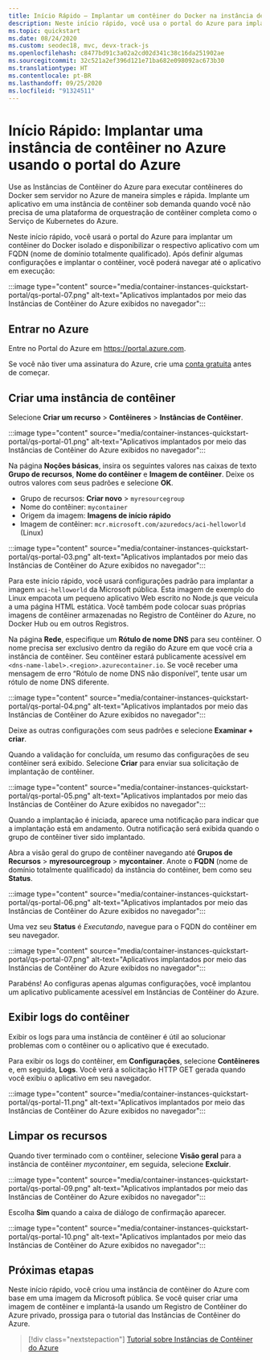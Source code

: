 ```yaml
---
title: Início Rápido – Implantar um contêiner do Docker na instância de contêiner – Portal
description: Neste início rápido, você usa o portal do Azure para implantar rapidamente um aplicativo Web em contêineres que é executado em uma instância de contêiner do Azure isolada
ms.topic: quickstart
ms.date: 08/24/2020
ms.custom: seodec18, mvc, devx-track-js
ms.openlocfilehash: c8477bd91c3a02a2cd02d341c38c16da251902ae
ms.sourcegitcommit: 32c521a2ef396d121e71ba682e098092ac673b30
ms.translationtype: HT
ms.contentlocale: pt-BR
ms.lasthandoff: 09/25/2020
ms.locfileid: "91324511"
---
```

# <a name="quickstart-deploy-a-container-instance-in-azure-using-the-azure-portal"></a>Início Rápido: Implantar uma instância de contêiner no Azure usando o portal do Azure

Use as Instâncias de Contêiner do Azure para executar contêineres do Docker sem servidor no Azure de maneira simples e rápida. Implante um aplicativo em uma instância de contêiner sob demanda quando você não precisa de uma plataforma de orquestração de contêiner completa como o Serviço de Kubernetes do Azure.

Neste início rápido, você usará o portal do Azure para implantar um contêiner do Docker isolado e disponibilizar o respectivo aplicativo com um FQDN (nome de domínio totalmente qualificado). Após definir algumas configurações e implantar o contêiner, você poderá navegar até o aplicativo em execução:

:::image type="content" source="media/container-instances-quickstart-portal/qs-portal-07.png" alt-text="Aplicativos implantados por meio das Instâncias de Contêiner do Azure exibidos no navegador":::

## <a name="sign-in-to-azure"></a>Entrar no Azure

Entre no Portal do Azure em https://portal.azure.com.

Se você não tiver uma assinatura do Azure, crie uma [conta gratuita][azure-free-account] antes de começar.

## <a name="create-a-container-instance"></a>Criar uma instância de contêiner

Selecione **Criar um recurso** > **Contêineres** > **Instâncias de Contêiner**.

:::image type="content" source="media/container-instances-quickstart-portal/qs-portal-01.png" alt-text="Aplicativos implantados por meio das Instâncias de Contêiner do Azure exibidos no navegador":::

Na página **Noções básicas**, insira os seguintes valores nas caixas de texto **Grupo de recursos**, **Nome do contêiner** e **Imagem de contêiner**. Deixe os outros valores com seus padrões e selecione **OK**.

* Grupo de recursos: **Criar novo** > `myresourcegroup`
* Nome do contêiner: `mycontainer`
* Origem da imagem: **Imagens de início rápido**
* Imagem de contêiner: `mcr.microsoft.com/azuredocs/aci-helloworld` (Linux)

:::image type="content" source="media/container-instances-quickstart-portal/qs-portal-03.png" alt-text="Aplicativos implantados por meio das Instâncias de Contêiner do Azure exibidos no navegador":::

Para este início rápido, você usará configurações padrão para implantar a imagem `aci-helloworld` da Microsoft pública. Esta imagem de exemplo do Linux empacota um pequeno aplicativo Web escrito no Node.js que veicula a uma página HTML estática. Você também pode colocar suas próprias imagens de contêiner armazenadas no Registro de Contêiner do Azure, no Docker Hub ou em outros Registros.

Na página **Rede**, especifique um **Rótulo de nome DNS** para seu contêiner. O nome precisa ser exclusivo dentro da região do Azure em que você cria a instância de contêiner. Seu contêiner estará publicamente acessível em `<dns-name-label>.<region>.azurecontainer.io`. Se você receber uma mensagem de erro “Rótulo de nome DNS não disponível”, tente usar um rótulo de nome DNS diferente.

:::image type="content" source="media/container-instances-quickstart-portal/qs-portal-04.png" alt-text="Aplicativos implantados por meio das Instâncias de Contêiner do Azure exibidos no navegador":::

Deixe as outras configurações com seus padrões e selecione **Examinar + criar**.

Quando a validação for concluída, um resumo das configurações de seu contêiner será exibido. Selecione **Criar** para enviar sua solicitação de implantação de contêiner.

:::image type="content" source="media/container-instances-quickstart-portal/qs-portal-05.png" alt-text="Aplicativos implantados por meio das Instâncias de Contêiner do Azure exibidos no navegador":::

Quando a implantação é iniciada, aparece uma notificação para indicar que a implantação está em andamento. Outra notificação será exibida quando o grupo de contêiner tiver sido implantado.

Abra a visão geral do grupo de contêiner navegando até **Grupos de Recursos** > **myresourcegroup** > **mycontainer**. Anote o **FQDN** (nome de domínio totalmente qualificado) da instância do contêiner, bem como seu **Status**.

:::image type="content" source="media/container-instances-quickstart-portal/qs-portal-06.png" alt-text="Aplicativos implantados por meio das Instâncias de Contêiner do Azure exibidos no navegador":::

Uma vez seu **Status** é *Executando*, navegue para o FQDN do contêiner em seu navegador.

:::image type="content" source="media/container-instances-quickstart-portal/qs-portal-07.png" alt-text="Aplicativos implantados por meio das Instâncias de Contêiner do Azure exibidos no navegador":::

Parabéns! Ao configuras apenas algumas configurações, você implantou um aplicativo publicamente acessível em Instâncias de Contêiner do Azure.

## <a name="view-container-logs"></a>Exibir logs do contêiner

Exibir os logs para uma instância de contêiner é útil ao solucionar problemas com o contêiner ou o aplicativo que é executado.

Para exibir os logs do contêiner, em **Configurações**, selecione **Contêineres** e, em seguida, **Logs**. Você verá a solicitação HTTP GET gerada quando você exibiu o aplicativo em seu navegador.

:::image type="content" source="media/container-instances-quickstart-portal/qs-portal-11.png" alt-text="Aplicativos implantados por meio das Instâncias de Contêiner do Azure exibidos no navegador":::


## <a name="clean-up-resources"></a>Limpar os recursos

Quando tiver terminado com o contêiner, selecione **Visão geral** para a instância de contêiner *mycontainer*, em seguida, selecione **Excluir**.

:::image type="content" source="media/container-instances-quickstart-portal/qs-portal-09.png" alt-text="Aplicativos implantados por meio das Instâncias de Contêiner do Azure exibidos no navegador":::

Escolha **Sim** quando a caixa de diálogo de confirmação aparecer.

:::image type="content" source="media/container-instances-quickstart-portal/qs-portal-10.png" alt-text="Aplicativos implantados por meio das Instâncias de Contêiner do Azure exibidos no navegador":::

## <a name="next-steps"></a>Próximas etapas

Neste início rápido, você criou uma instância de contêiner do Azure com base em uma imagem da Microsoft pública. Se você quiser criar uma imagem de contêiner e implantá-la usando um Registro de Contêiner do Azure privado, prossiga para o tutorial das Instâncias de Contêiner do Azure.

> [!div class="nextstepaction"]
> [Tutorial sobre Instâncias de Contêiner do Azure](./container-instances-tutorial-prepare-app.md)

<!-- LINKS - External -->
[azure-free-account]: https://azure.microsoft.com/free/